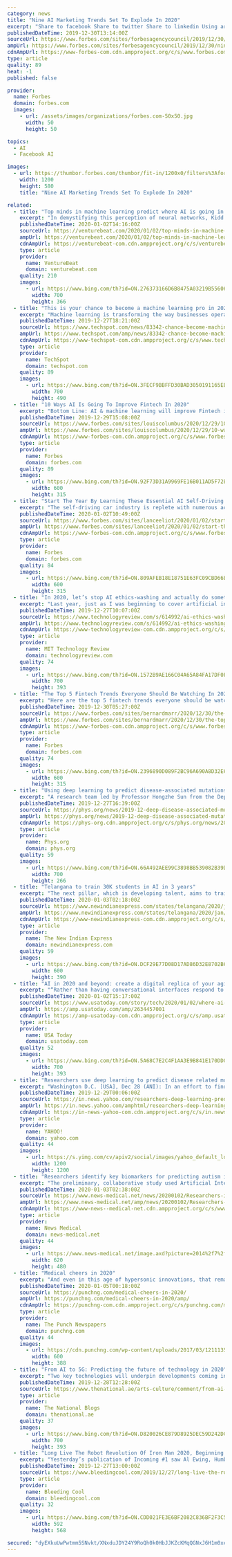 ```yaml
---
category: news
title: "Nine AI Marketing Trends Set To Explode In 2020"
excerpt: "Share to facebook Share to twitter Share to linkedin Using artificial intelligence in marketing has made the lives of agency professionals ... A Personalized Approach When it comes to customer engagement, timing is everything. According to our recent research, 65% of consumers expect that within five years marketing emails will be fully ..."
publishedDateTime: 2019-12-30T13:14:00Z
sourceUrl: https://www.forbes.com/sites/forbesagencycouncil/2019/12/30/nine-ai-marketing-trends-set-to-explode-in-2020/
ampUrl: https://www.forbes.com/sites/forbesagencycouncil/2019/12/30/nine-ai-marketing-trends-set-to-explode-in-2020/amp/
cdnAmpUrl: https://www-forbes-com.cdn.ampproject.org/c/s/www.forbes.com/sites/forbesagencycouncil/2019/12/30/nine-ai-marketing-trends-set-to-explode-in-2020/amp/
type: article
quality: 89
heat: -1
published: false

provider:
  name: Forbes
  domain: forbes.com
  images:
    - url: /assets/images/organizations/forbes.com-50x50.jpg
      width: 50
      height: 50

topics:
  - AI
  - Facebook AI

images:
  - url: https://thumbor.forbes.com/thumbor/fit-in/1200x0/filters%3Aformat%28jpg%29/https%3A%2F%2Fblogs-images.forbes.com%2Fforbesagencycouncil%2Ffiles%2F2019%2F12%2FNine_AI_Marketing_Trends_Set_To_Explode_In_2020-1200x580.png
    width: 1200
    height: 580
    title: "Nine AI Marketing Trends Set To Explode In 2020"

related:
  - title: "Top minds in machine learning predict where AI is going in 2020"
    excerpt: "In demystifying this perception of neural networks, Kidd looks to the work of people like Aude Oliva, executive director of the MIT-IBM Watson AI Lab. “We were talking about this, and I said something about the system being a black box, and she chastised me reasonably [saying] that of course they’re not a black box. Of course you can ..."
    publishedDateTime: 2020-01-02T14:16:00Z
    sourceUrl: https://venturebeat.com/2020/01/02/top-minds-in-machine-learning-predict-where-ai-is-going-in-2020/
    ampUrl: https://venturebeat.com/2020/01/02/top-minds-in-machine-learning-predict-where-ai-is-going-in-2020/amp/
    cdnAmpUrl: https://venturebeat-com.cdn.ampproject.org/c/s/venturebeat.com/2020/01/02/top-minds-in-machine-learning-predict-where-ai-is-going-in-2020/amp/
    type: article
    provider:
      name: VentureBeat
      domain: venturebeat.com
    quality: 210
    images:
      - url: https://www.bing.com/th?id=ON.276373166D6B8475A03219B55606BD53
        width: 700
        height: 366
  - title: "This is your chance to become a machine learning pro in 2020"
    excerpt: "Machine learning is transforming the way businesses operate. Understanding trends and patterns in complex data is becoming critical for success and with this comprehensive bundle you can get introduced to machine learning and the tools used to leverage it, like Python, Apache Spark, and TensorFlow. Make your way through the entire collection ..."
    publishedDateTime: 2019-12-27T18:21:00Z
    sourceUrl: https://www.techspot.com/news/83342-chance-become-machine-learning-pro-2020.html
    ampUrl: https://www.techspot.com/amp/news/83342-chance-become-machine-learning-pro-2020.html
    cdnAmpUrl: https://www-techspot-com.cdn.ampproject.org/c/s/www.techspot.com/amp/news/83342-chance-become-machine-learning-pro-2020.html
    type: article
    provider:
      name: TechSpot
      domain: techspot.com
    quality: 89
    images:
      - url: https://www.bing.com/th?id=ON.3FECF9BBFFD30BAD3050191165EB716E
        width: 700
        height: 490
  - title: "10 Ways AI Is Going To Improve Fintech In 2020"
    excerpt: "Bottom Line: AI & machine learning will improve Fintech in 2020 by increasing the accuracy and personalization of payment, lending, and insurance services while also helping to discover new borrower pools. Fintech’s traditional tech stacks weren’t designed to anticipate and act quickly on real-time market indicators and data; they are ..."
    publishedDateTime: 2019-12-29T15:08:00Z
    sourceUrl: https://www.forbes.com/sites/louiscolumbus/2020/12/29/10-ways-ai-is-going-to-improve-fintech-in-2020/
    ampUrl: https://www.forbes.com/sites/louiscolumbus/2020/12/29/10-ways-ai-is-going-to-improve-fintech-in-2020/amp/
    cdnAmpUrl: https://www-forbes-com.cdn.ampproject.org/c/s/www.forbes.com/sites/louiscolumbus/2020/12/29/10-ways-ai-is-going-to-improve-fintech-in-2020/amp/
    type: article
    provider:
      name: Forbes
      domain: forbes.com
    quality: 89
    images:
      - url: https://www.bing.com/th?id=ON.92F73D31A9969FE16B011AD5F72E2899
        width: 600
        height: 315
  - title: "Start The Year By Learning These Essential AI Self-Driving Car Industry Acronyms"
    excerpt: "The self-driving car industry is replete with numerous acronyms and specialized lingo. Here’s a taste of some of the oft used acronyms: ADS, ODD, DDT, OEDR, OTA, V2X, ADAS, etc. If you know what each of those means, kudos! If you think maybe you know what each of those means, tip of the hat for your awareness. If you don’t know what they ..."
    publishedDateTime: 2020-01-02T10:49:00Z
    sourceUrl: https://www.forbes.com/sites/lanceeliot/2020/01/02/start-the-year-by-learning-these-essential-ai-self-driving-car-industry-acronyms/
    ampUrl: https://www.forbes.com/sites/lanceeliot/2020/01/02/start-the-year-by-learning-these-essential-ai-self-driving-car-industry-acronyms/amp/
    cdnAmpUrl: https://www-forbes-com.cdn.ampproject.org/c/s/www.forbes.com/sites/lanceeliot/2020/01/02/start-the-year-by-learning-these-essential-ai-self-driving-car-industry-acronyms/amp/
    type: article
    provider:
      name: Forbes
      domain: forbes.com
    quality: 84
    images:
      - url: https://www.bing.com/th?id=ON.809AFEB18E18751E63FC09CBD66B6358
        width: 600
        height: 315
  - title: "In 2020, let’s stop AI ethics-washing and actually do something"
    excerpt: "Last year, just as I was beginning to cover artificial intelligence, the AI world was getting a major wake-up call. There were some incredible advancements in AI research in 2018—from reinforcement learning to generative adversarial networks (GANs) to better natural-language understanding. But the year also saw several high-profile ..."
    publishedDateTime: 2019-12-27T10:07:00Z
    sourceUrl: https://www.technologyreview.com/s/614992/ai-ethics-washing-time-to-act/
    ampUrl: https://www.technologyreview.com/s/614992/ai-ethics-washing-time-to-act/amp/
    cdnAmpUrl: https://www-technologyreview-com.cdn.ampproject.org/c/s/www.technologyreview.com/s/614992/ai-ethics-washing-time-to-act/amp/
    type: article
    provider:
      name: MIT Technology Review
      domain: technologyreview.com
    quality: 74
    images:
      - url: https://www.bing.com/th?id=ON.1572B9AE166C04A65A84FA17DF0F0C75
        width: 700
        height: 393
  - title: "The Top 5 Fintech Trends Everyone Should Be Watching In 2020"
    excerpt: "Here are the top 5 fintech trends everyone should be watching in 2020 because they will impact anything that involves money. 1. Hyper-personalization via big data and AI For many years, marketing experts espoused the benefits of personalization to attract customers and keep them loyal. Today, thanks to big data and artificial intelligence that ..."
    publishedDateTime: 2019-12-30T05:27:00Z
    sourceUrl: https://www.forbes.com/sites/bernardmarr/2020/12/30/the-top-5-fintech-trends-everyone-should-be-watching-in-2020/
    ampUrl: https://www.forbes.com/sites/bernardmarr/2020/12/30/the-top-5-fintech-trends-everyone-should-be-watching-in-2020/amp/
    cdnAmpUrl: https://www-forbes-com.cdn.ampproject.org/c/s/www.forbes.com/sites/bernardmarr/2020/12/30/the-top-5-fintech-trends-everyone-should-be-watching-in-2020/amp/
    type: article
    provider:
      name: Forbes
      domain: forbes.com
    quality: 74
    images:
      - url: https://www.bing.com/th?id=ON.2396890D089F2BC96A690A8D32E6A78D
        width: 600
        height: 315
  - title: "Using deep learning to predict disease-associated mutations"
    excerpt: "A research team led by Professor Hongzhe Sun from the Department of Chemistry at the University of Hong Kong (HKU), in collaboration with Professor Junwen Wang from Mayo Clinic, Arizona in the United States (a former HKU colleague), implemented a robust deep learning approach to predict disease-associated mutations of the metal-binding sites in ..."
    publishedDateTime: 2019-12-27T16:39:00Z
    sourceUrl: https://phys.org/news/2019-12-deep-disease-associated-mutations.html
    ampUrl: https://phys.org/news/2019-12-deep-disease-associated-mutations.amp
    cdnAmpUrl: https://phys-org.cdn.ampproject.org/c/s/phys.org/news/2019-12-deep-disease-associated-mutations.amp
    type: article
    provider:
      name: Phys.org
      domain: phys.org
    quality: 59
    images:
      - url: https://www.bing.com/th?id=ON.66A492AEE99C3898BB539082B39D91E8
        width: 700
        height: 266
  - title: "Telangana to train 30K students in AI in 3 years"
    excerpt: "The next pillar, which is developing talent, aims to train 30,000 students in AI, ML, Data Science and DL in the next three years. One of the most important pillars of the framework is governance, ethics and privacy,” he explained. Sharing the government’s goal for 2020, Rama Rao concluded by saying, “Our primary goal is to attract and ..."
    publishedDateTime: 2020-01-03T02:18:00Z
    sourceUrl: https://www.newindianexpress.com/states/telangana/2020/jan/03/telangana-to-train-30k-students-in-ai-in-3-years-2084427.html
    ampUrl: https://www.newindianexpress.com/states/telangana/2020/jan/03/telangana-to-train-30k-students-in-ai-in-3-years-2084427.amp
    cdnAmpUrl: https://www-newindianexpress-com.cdn.ampproject.org/c/s/www.newindianexpress.com/states/telangana/2020/jan/03/telangana-to-train-30k-students-in-ai-in-3-years-2084427.amp
    type: article
    provider:
      name: The New Indian Express
      domain: newindianexpress.com
    quality: 59
    images:
      - url: https://www.bing.com/th?id=ON.DCF29E77D08D17AD86D32E8702B68D71
        width: 600
        height: 390
  - title: "AI in 2020 and beyond: create a digital replica of your aging parent or yourself"
    excerpt: "“Rather than having conversational interfaces respond to discrete things, it understands the context and can respond to (your) intent.” Much has been said and written about the future of AI, and the role it will play – good and potentially bad – in practically everything consumers and businesses engage in. What pretty much everyone ..."
    publishedDateTime: 2020-01-02T15:17:00Z
    sourceUrl: https://www.usatoday.com/story/tech/2020/01/02/where-ai-going-2020-useful-virtual-assistants-digital-versions-you/2634457001/
    ampUrl: https://amp.usatoday.com/amp/2634457001
    cdnAmpUrl: https://amp-usatoday-com.cdn.ampproject.org/c/s/amp.usatoday.com/amp/2634457001
    type: article
    provider:
      name: USA Today
      domain: usatoday.com
    quality: 52
    images:
      - url: https://www.bing.com/th?id=ON.5A68C7E2C4F1AA3E9B841E170DD06194
        width: 700
        height: 393
  - title: "Researchers use deep learning to predict disease related mutations of metal binding sites in protein"
    excerpt: "Washington D.C. [USA], Dec 28 (ANI): In an effort to find the origin of various human diseases, a research team has used deep learning approach to predict disease-associated mutations of the metal-binding sites in a protein. The research was led by Professor Hongzhe Sun from the Department of Chemistry at the University of Hong Kong (HKU ..."
    publishedDateTime: 2019-12-29T00:06:00Z
    sourceUrl: https://in.news.yahoo.com/researchers-deep-learning-predict-disease-related-mutations-metal-052511294.html
    ampUrl: https://in.news.yahoo.com/amphtml/researchers-deep-learning-predict-disease-related-mutations-metal-052511294.html
    cdnAmpUrl: https://in-news-yahoo-com.cdn.ampproject.org/c/s/in.news.yahoo.com/amphtml/researchers-deep-learning-predict-disease-related-mutations-metal-052511294.html
    type: article
    provider:
      name: YAHOO!
      domain: yahoo.com
    quality: 44
    images:
      - url: https://s.yimg.com/cv/apiv2/social/images/yahoo_default_logo-1200x1200.png
        width: 1200
        height: 1200
  - title: "Researchers identify key biomarkers for predicting autism in newborns"
    excerpt: "The preliminary, collaborative study used Artificial Intelligence, a computer-based technology which scans a map of the ... \"We are always looking for new ways to make a difference in the lives of our patients,\" Dr. Warner said. \"Getting them into therapy early on is a proven way to make their path, and that of their families, easier and ..."
    publishedDateTime: 2020-01-03T02:38:00Z
    sourceUrl: https://www.news-medical.net/news/20200102/Researchers-identify-key-biomarkers-for-predicting-autism-in-newborns.aspx
    ampUrl: https://www.news-medical.net/amp/news/20200102/Researchers-identify-key-biomarkers-for-predicting-autism-in-newborns.aspx
    cdnAmpUrl: https://www-news--medical-net.cdn.ampproject.org/c/s/www.news-medical.net/amp/news/20200102/Researchers-identify-key-biomarkers-for-predicting-autism-in-newborns.aspx
    type: article
    provider:
      name: News Medical
      domain: news-medical.net
    quality: 44
    images:
      - url: https://www.news-medical.net/image.axd?picture=2014%2f7%2fAutism-620x480.jpg
        width: 620
        height: 480
  - title: "Medical cheers in 2020"
    excerpt: "And even in this age of hypersonic innovations, that remains relatively true. Yet advances in areas of gene therapy, DNA mapping, stem cell research, digital medicine, and the related artificial intelligence diagnostics have all helped to accelerate the discovery of cures. There were quite a few such innovations in 2019 and some are expected ..."
    publishedDateTime: 2020-01-05T00:18:00Z
    sourceUrl: https://punchng.com/medical-cheers-in-2020/
    ampUrl: https://punchng.com/medical-cheers-in-2020/amp/
    cdnAmpUrl: https://punchng-com.cdn.ampproject.org/c/s/punchng.com/medical-cheers-in-2020/amp/
    type: article
    provider:
      name: The Punch Newspapers
      domain: punchng.com
    quality: 44
    images:
      - url: https://cdn.punchng.com/wp-content/uploads/2017/03/12111351/Minabere-Ibelema.jpg
        width: 600
        height: 388
  - title: "From AI to 5G: Predicting the future of technology in 2020"
    excerpt: "Two key technologies will underpin developments coming in 2020: the next-generation data network known as 5G, and new frontiers in artificial intelligence (AI). Despite the hype, 5G hasn’t yet managed to elicit much enthusiasm among consumers. We know it promises to be speedy (between 10 and 100 times faster than 4G), but that prospect alone ..."
    publishedDateTime: 2019-12-28T12:28:00Z
    sourceUrl: https://www.thenational.ae/arts-culture/comment/from-ai-to-5g-predicting-the-future-of-technology-in-2020-1.957125
    type: article
    provider:
      name: The National Blogs
      domain: thenational.ae
    quality: 37
    images:
      - url: https://www.bing.com/th?id=ON.D820026CE879D8925DEC59D242DCA89B
        width: 700
        height: 393
  - title: "Long Live The Robot Revolution Of Iron Man 2020, Beginning In Incoming #1 (Spoilers)"
    excerpt: "Yesterday’s publication of Incoming #1 saw Al Ewing, Humberto Ramos, Dan Slott, Luciano Veccho, Espen Gundetjern, Francesco Manna and Edgar Delgado, kick off the Robot Revolution of Iron Man 2020. First with Captain Marvel musing about Artificial Intelligence… and the absence of one Tony Stark. Then Valeria Richards taking the inhibitor ..."
    publishedDateTime: 2019-12-27T13:00:00Z
    sourceUrl: https://www.bleedingcool.com/2019/12/27/long-live-the-robot-revolution-of-iron-man-2020-beginning-in-incoming-1-spoilers/
    type: article
    provider:
      name: Bleeding Cool
      domain: bleedingcool.com
    quality: 32
    images:
      - url: https://www.bing.com/th?id=ON.CDD021FE3E6BF2082C836BF2F3C5E953
        width: 592
        height: 568

secured: "dyEXkuUwPwtmm5SNvkt/XNxduJDY24Y9RoQh0k0HbJJKZcKMqQGNxJ6H1m0xez7nu96YTarT+jw2veH10OgdBSGTi8czNoKf11E3UynZPVQYKMuyl4xAsGjkwBUZxvB/anFUhmpw0SvZ4c9KL7lMa3Kb4+ACF3UVk5l723eyP5VnQYs09M/bu05LZUT3vaz/lA+j/E0yklphgO9bwv6n6lQswfXLHlPlZPdsgTeLM6brNMeLO56e9TgoTn4a/2W4D5d2RnW3NKy5BNwXj+8uKg==;XPRr75OJhnIfG1r8FQIaIg=="
---
```



